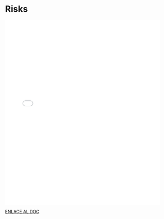 # Risks

<MDXLayout>
  <embed src="/assets/files/02-Risks-bc902ec34a0a9fc2130e4208ed35da7b.pdf" type="application/pdf" width="100%" height="600px" />
</MDXLayout>

[ENLACE AL DOC](../../../static/PDFs/DP/02-Risks.pdf)